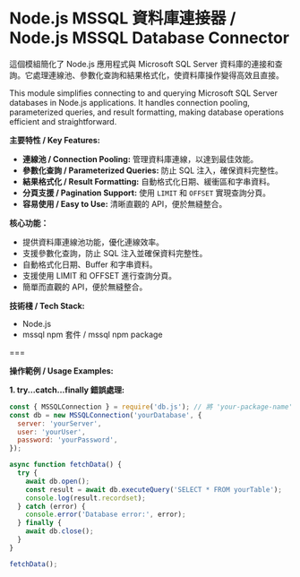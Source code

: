 # Node.js MSSQL 資料庫連接器 / Node.js MSSQL Database Connector

這個模組簡化了 Node.js 應用程式與 Microsoft SQL Server 資料庫的連接和查詢。它處理連線池、參數化查詢和結果格式化，使資料庫操作變得高效且直接。

This module simplifies connecting to and querying Microsoft SQL Server databases in Node.js applications. It handles connection pooling, parameterized queries, and result formatting, making database operations efficient and straightforward.

**主要特性 / Key Features:**

* **連線池 / Connection Pooling:** 管理資料庫連線，以達到最佳效能。
* **參數化查詢 / Parameterized Queries:** 防止 SQL 注入，確保資料完整性。
* **結果格式化 / Result Formatting:** 自動格式化日期、緩衝區和字串資料。
* **分頁支援 / Pagination Support:** 使用 `LIMIT` 和 `OFFSET` 實現查詢分頁。
* **容易使用 / Easy to Use:** 清晰直觀的 API，便於無縫整合。

**核心功能：**

* 提供資料庫連線池功能，優化連線效率。
* 支援參數化查詢，防止 SQL 注入並確保資料完整性。
* 自動格式化日期、Buffer 和字串資料。
* 支援使用 LIMIT 和 OFFSET 進行查詢分頁。
* 簡單而直觀的 API，便於無縫整合。

**技術棧 / Tech Stack:**

* Node.js
* mssql npm 套件 / mssql npm package

===

**操作範例 / Usage Examples:**

**1. try...catch...finally 錯誤處理:**

```javascript
const { MSSQLConnection } = require('db.js'); // 將 'your-package-name' 改為實際的套件名稱
const db = new MSSQLConnection('yourDatabase', {
  server: 'yourServer',
  user: 'yourUser',
  password: 'yourPassword',
});

async function fetchData() {
  try {
    await db.open();
    const result = await db.executeQuery('SELECT * FROM yourTable');
    console.log(result.recordset);
  } catch (error) {
    console.error('Database error:', error);
  } finally {
    await db.close();
  }
}

fetchData();
